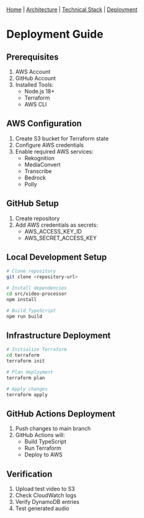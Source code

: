 [Home](./README.md) | 
[Architecture](./architecture.md) | 
[Technical Stack](./technical-stack.md) | 
[Deployment](./deployment.md)

# Deployment Guide

## Prerequisites
1. AWS Account
2. GitHub Account
3. Installed Tools:
   - Node.js 18+
   - Terraform
   - AWS CLI

## AWS Configuration
1. Create S3 bucket for Terraform state
2. Configure AWS credentials
3. Enable required AWS services:
   - Rekognition
   - MediaConvert
   - Transcribe
   - Bedrock
   - Polly

## GitHub Setup
1. Create repository
2. Add AWS credentials as secrets:
   - AWS_ACCESS_KEY_ID
   - AWS_SECRET_ACCESS_KEY

## Local Development Setup
```bash
# Clone repository
git clone <repository-url>

# Install dependencies
cd src/video-processor
npm install

# Build TypeScript
npm run build
```

## Infrastructure Deployment
```bash
# Initialize Terraform
cd terraform
terraform init

# Plan deployment
terraform plan

# Apply changes
terraform apply
```

## GitHub Actions Deployment
1. Push changes to main branch
2. GitHub Actions will:
   - Build TypeScript
   - Run Terraform
   - Deploy to AWS

## Verification
1. Upload test video to S3
2. Check CloudWatch logs
3. Verify DynamoDB entries
4. Test generated audio